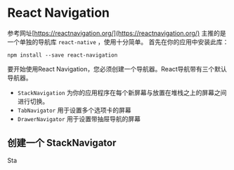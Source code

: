 # React Navigation
参考网址[https://reactnavigation.org/](https://reactnavigation.org/)
主推的是一个单独的导航库 `react-native` ，使用十分简单。
首先在你的应用中安装此库：
```
npm install --save react-navigation
```
要开始使用React Navigation，您必须创建一个导航器。React导航带有三个默认导航器。
- `StackNavigation` 为你的应用程序在每个新屏幕与放置在堆栈之上的屏幕之间进行切换。
- `TabNavigator` 用于设置多个选项卡的屏幕
- `DrawerNavigator` 用于设置带抽屉导航的屏幕
## 创建一个 StackNavigator
Sta